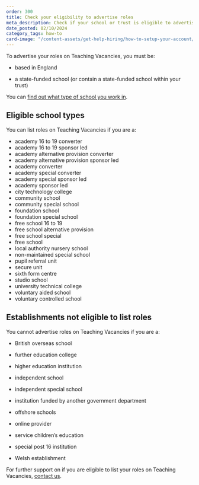 ```yaml
---
order: 300
title: Check your eligibility to advertise roles
meta_description: Check if your school or trust is eligible to advertise roles on Teaching Vacancies.
date_posted: 02/10/2024
category_tags: how-to
card-image: "/content-assets/get-help-hiring/how-to-setup-your-account/check-your-eligibility.png"
---
```



To advertise your roles on Teaching Vacancies, you must be:

* based in England

* a state-funded school (or contain a state-funded school within your trust)


You can [find out what type of school you work in](https://get-information-schools.service.gov.uk/). 

## Eligible school types

You can list roles on Teaching Vacancies if you are a:

* academy 16 to 19 converter
* academy 16 to 19 sponsor led
* academy alternative provision converter
* academy alternative provision sponsor led
* academy converter
* academy special converter
* academy special sponsor led
* academy sponsor led
* city technology college
* community school
* community special school
* foundation school
* foundation special school
* free school 16 to 19
* free school alternative provision
* free school special
* free school
* local authority nursery school
* non-maintained special school
* pupil referral unit
* secure unit
* sixth form centre
* studio school
* university technical college
* voluntary aided school
* voluntary controlled school

## Establishments not eligible to list roles

You cannot advertise roles on Teaching Vacancies if you are a:

* British overseas school 

* further education college 

* higher education institution 

* independent school 

* independent special school 

* institution funded by another government department 

* offshore schools 

* online provider 

* service children’s education 

* special post 16 institution 

* Welsh establishment 

For further support on if you are eligible to list your roles on Teaching Vacancies, [contact us](https://teaching-vacancies.service.gov.uk/support_request/new). 
